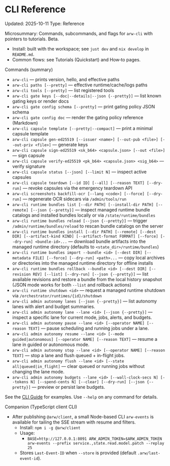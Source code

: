 # CLI Reference
Updated: 2025-10-11
Type: Reference

Microsummary: Commands, subcommands, and flags for `arw-cli` with pointers to tutorials. Beta.

- Install: built with the workspace; see `just dev` and `nix develop` in `README.md`.
- Common flows: see Tutorials (Quickstart) and How‑to pages.

Commands (summary)
- `arw-cli` — prints version, hello, and effective paths
- `arw-cli paths [--pretty]` — effective runtime/cache/logs paths
- `arw-cli tools [--pretty]` — list registered tools
- `arw-cli gate keys [--doc|--details|--json {--pretty}]` — list known gating keys or render docs
- `arw-cli gate config schema [--pretty]` — print gating policy JSON schema
- `arw-cli gate config doc` — render the gating policy reference (Markdown)
- `arw-cli capsule template [--pretty|--compact]` — print a minimal capsule template
- `arw-cli capsule gen-ed25519 [--issuer <name>] [--out-pub <file>] [--out-priv <file>]` — generate keys
- `arw-cli capsule sign-ed25519 <sk_b64> <capsule.json> [--out <file>]` — sign capsule
- `arw-cli capsule verify-ed25519 <pk_b64> <capsule.json> <sig_b64>` — verify signature
- `arw-cli capsule status [--json] [--limit N]` — inspect active capsules
- `arw-cli capsule teardown [--id ID] [--all] [--reason TEXT] [--dry-run]` — revoke capsules via the emergency teardown API
- `arw-cli screenshots backfill-ocr [--lang <code>] [--force] [--dry-run]` — regenerate OCR sidecars via `/admin/tools/run`
- `arw-cli runtime bundles list [--dir PATH] [--install-dir PATH] [--remote] [--json {--pretty}]` — inspect managed runtime bundle catalogs and installed bundles locally or via `/state/runtime/bundles`
- `arw-cli runtime bundles reload [--json {--pretty}]` — trigger `/admin/runtime/bundles/reload` to rescan bundle catalogs on the server
- `arw-cli runtime bundles install [--dir PATH] [--remote] [--dest DIR] [--artifact-kind KIND] [--artifact-format FORMAT] [--force] [--dry-run] <bundle-id>...` — download bundle artifacts into the managed runtime directory (defaults to `<state_dir>/runtime/bundles`)
- `arw-cli runtime bundles import --bundle <id> [--dest DIR] [--metadata FILE] [--force] [--dry-run] <path>...` — copy local archives or directories into the managed runtime directory for offline installs
- `arw-cli runtime bundles rollback --bundle <id> [--dest DIR] [--revision REV] [--list] [--dry-run] [--json {--pretty}]` — list available revisions and restore a bundle from the local history snapshot (JSON mode works for both `--list` and rollback actions)
- `arw-cli runtime shutdown <id>` — request a managed runtime shutdown via `/orchestrator/runtimes/{id}/shutdown`
- `arw-cli admin autonomy lanes [--json {--pretty}]` — list autonomy lanes with alert and budget summaries.
- `arw-cli admin autonomy lane --lane <id> [--json {--pretty}]` — inspect a specific lane for current mode, jobs, alerts, and budgets.
- `arw-cli admin autonomy pause --lane <id> [--operator NAME] [--reason TEXT]` — pause scheduling and running jobs under a lane.
- `arw-cli admin autonomy resume --lane <id> [--mode guided|autonomous] [--operator NAME] [--reason TEXT]` — resume a lane in guided or autonomous mode.
- `arw-cli admin autonomy stop --lane <id> [--operator NAME] [--reason TEXT]` — stop a lane and flush queued + in-flight jobs.
- `arw-cli admin autonomy flush --lane <id> [--state all|queued|in_flight]` — clear queued or running jobs without changing the lane mode.
- `arw-cli admin autonomy budgets --lane <id> [--wall-clock-secs N] [--tokens N] [--spend-cents N] [--clear] [--dry-run] [--json {--pretty}]` — preview or persist lane budgets.

See the [CLI Guide](../guide/cli.md) for examples. Use `--help` on any command for details.

Companion (TypeScript client CLI)
- After publishing `@arw/client`, a small Node-based CLI `arw-events` is available for tailing the SSE stream with resume and filters.
  - Install: `npm i -g @arw/client`
  - Usage:
    - `BASE=http://127.0.0.1:8091 ARW_ADMIN_TOKEN=$ARW_ADMIN_TOKEN arw-events --prefix service.,state.read.model.patch --replay 25`
  - Stores `Last-Event-ID` when `--store` is provided (default `.arw/last-event-id`).
